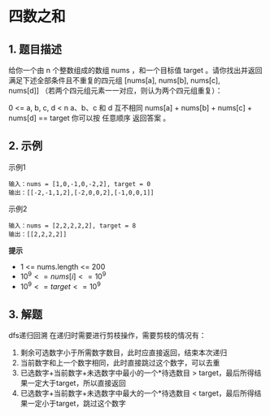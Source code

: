 # 四数之和

## 1. 题目描述
给你一个由 n 个整数组成的数组 nums ，和一个目标值 target 。请你找出并返回满足下述全部条件且不重复的四元组 [nums[a], nums[b], nums[c], nums[d]] （若两个四元组元素一一对应，则认为两个四元组重复）：

0 <= a, b, c, d < n
a、b、c 和 d 互不相同
nums[a] + nums[b] + nums[c] + nums[d] == target
你可以按 任意顺序 返回答案 。

## 2. 示例
示例1
```
输入：nums = [1,0,-1,0,-2,2], target = 0
输出：[[-2,-1,1,2],[-2,0,0,2],[-1,0,0,1]]
```

示例2
```
输入：nums = [2,2,2,2,2], target = 8
输出：[[2,2,2,2]]
```

**提示**  
- 1 <= nums.length <= 200
- $10^9 <= nums[i] <= 10^9$
- $10^9 <= target <= 10^9$

## 3. 解题
dfs递归回溯
在递归时需要进行剪枝操作，需要剪枝的情况有：
1. 剩余可选数字小于所需数字数目，此时应直接返回，结束本次递归
2. 当前数字和上一个数字相同，此时直接跳过这个数字，可以去重
3. 已选数字+当前数字+未选数字中最小的一个*待选数目 > target，最后所得结果一定大于target，所以直接返回
4. 已选数字+当前数字+未选数字中最大的一个*待选数目 < target，最后所得结果一定小于target，跳过这个数字